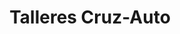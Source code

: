 ---
title: "Talleres Cruz-Auto"
url: /ponferrada/talleres-cruz-auto/
shop: reparación de automóviles
---